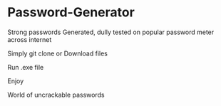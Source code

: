 # Password-Generator
Strong passwords Generated, dully tested on popular password meter across internet

Simply git clone or Download files

Run .exe file

Enjoy 

World of  uncrackable passwords
